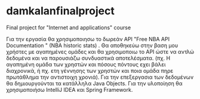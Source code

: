 # damkalanfinalproject
Final project for "Internet and applications" course

Για την εργασία θα χρησιμοποιησω το δωρεάν API "Free NBA API Documentation " (NBA historic stats) .
Θα αποθηκεύω στην βαση μου χρήστες με αγαπημένες ομάδες και θα χρησιμοποιω το API ώστε να αντλώ δεδομένα και να παρουσιάζω συνδυαστικά αποτελέσματα. (πχ. Η αγαπημένη ομάδα των χρηστών και πόσους πόντους εχει βάλει διαχρονικά,  ή πχ. ετη γέννησης των χρηστών και ποια ομάδα πηρε πρωτάθλημα την αντιστοιχη χρονιά).
Για την επεξεργασια των δεδομένων θα δημιουργούνται τα κατάλληλα Java Objects.
Για την υλοποίηση θα χρησιμοποιήσω IntelliJ IDEA και Spring Framework.
